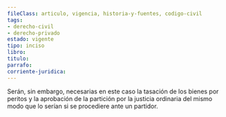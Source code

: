```yaml
---
fileClass: articulo, vigencia, historia-y-fuentes, codigo-civil
tags:
- derecho-civil
- derecho-privado
estado: vigente
tipo: inciso
libro:
titulo:
parrafo:
corriente-juridica:
---
```

Serán, sin embargo, necesarias en este caso la tasación de los bienes por peritos y la aprobación de la partición por la justicia ordinaria del mismo modo que lo serían si se procediere ante un partidor.